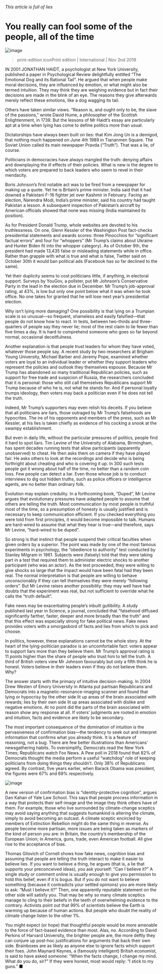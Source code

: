 ###### This article is full of lies
# You really can fool some of the people, all of the time 
![image](images/20191102_IRD003_0.jpg) 
> print-edition iconPrint edition | International | Nov 2nd 2019 
IN 2001 JONATHAN HAIDT, a psychologist at New York University, published a paper in Psychological Review delightfully entitled “The Emotional Dog and its Rational Tail”. He argued that when people make moral decisions, they are influenced by emotion, or what might also be termed intuition. They may think they are weighing evidence but in fact their decisions are made in the blink of an eye. The reasons they give afterwards merely reflect these emotions, like a dog wagging its tail. 
Others have taken similar views. “Reason is, and ought only to be, the slave of the passions,” wrote David Hume, a philosopher of the Scottish Enlightenment, in 1739. But the lessons of Mr Haidt’s essay are particularly apt at a time when lying has come to define politics more than usual. 
Dictatorships have always been built on lies: that Kim Jong Un is a demigod, that nothing much happened on June 4th 1989 in Tiananmen Square. The Soviet Union called its main newspaper Pravda (“Truth”). That was a lie, of course. 
Politicians in democracies have always mangled the truth: denying affairs and downplaying the ill effects of their policies. What is new is the degree to which voters are prepared to back leaders who seem to revel in their mendacity. 
Boris Johnson’s first notable act was to be fired from a newspaper for making up a quote. Yet he is Britain’s prime minister. India said that it had downed a Pakistani F-16 fighter jet over Kashmir in February. Facing an election, Narendra Modi, India’s prime minister, said his country had taught Pakistan a lesson. A subsequent inspection of Pakistan’s aircraft by American officials showed that none was missing (India maintained its position). 
As for President Donald Trump, whole websites are devoted to his truthlessness. On one, Glenn Kessler of the Washington Post fact-checks presidential statements and awards scores: three Pinocchios for “significant factual errors” and four for “whoppers” (Mr Trump’s claims about Ukraine and Hunter Biden fit into the whopper category). As of October 9th, the president had made 13,435 false or misleading statements while in office. Rather than grapple with what is true and what is false, Twitter said on October 30th it would ban political ads (Facebook has so far declined to the same). 
Yet their duplicity seems to cost politicians little, if anything, in electoral support. Surveys by YouGov, a pollster, put Mr Johnson’s Conservative Party in the lead in the election due in December. Mr Trump’s job-approval rating, at 43%, is low but only one point below what it was when he took office. No one takes for granted that he will lose next year’s presidential election. 
Why isn’t lying more damaging? One possibility is that lying on a Trumpian scale is so unusual—so frequent, shameless and easily falsified—that people do not know how to react. In tests, between two-thirds and three-quarters of people say they never lie; most of the rest claim to lie fewer than five times a day. It is hard to comprehend someone who goes so far beyond normal, occasional deceitfulness. 
Another explanation is that people trust leaders for whom they have voted, whatever those people say. A recent study by two researchers at Brigham Young University, Michael Barber and Jeremy Pope, examined whether voters are loyal to an individual leader or whether they support leaders who represent the policies and outlook they themselves espouse. Because Mr Trump has abandoned so many traditional Republican policies, such as support for free trade and suspicion of Russia, the researchers concluded that it is personal: those who still call themselves Republicans support Mr Trump because of who he is, not what he stands for. And if personal loyalty trumps ideology, then voters may back a politician even if he does not tell the truth. 
Indeed, Mr Trump’s supporters may even relish his deceits. If you believe that all politicians are liars, those outraged by Mr Trump’s falsehoods are hypocrites. The ire of his opponents and members of the press, such as Mr Kessler, at his lies is taken chiefly as evidence of his cocking a snook at the swampy establishment. 
But even in daily life, without the particular pressures of politics, people find it hard to spot liars. Tim Levine of the University of Alabama, Birmingham, has spent decades running tests that allow participants (apparently unobserved) to cheat. He then asks them on camera if they have played fair. He asks others to look at the recordings and decide who is being forthright about cheating and who is covering it up. In 300 such tests people got it wrong about half of the time, no better than a random coin toss. Few people can detect a liar. Even those whose job is to conduct interviews to dig out hidden truths, such as police officers or intelligence agents, are no better than ordinary folk. 
Evolution may explain credulity. In a forthcoming book, “Duped”, Mr Levine argues that evolutionary pressures have adapted people to assume that others are telling the truth. Most communication by most people is truthful most of the time, so a presumption of honesty is usually justified and is necessary to keep communication efficient. If you checked everything you were told from first principles, it would become impossible to talk. Humans are hard-wired to assume that what they hear is true—and therefore, says Mr Levine, “hard-wired to be duped”. 
So strong is that instinct that people suspend their critical faculties when given orders by a superior. The point was made by one of the most famous experiments in psychology, the “obedience to authority” test conducted by Stanley Milgram in 1961. Subjects were (falsely) told that they were taking part in a test that required them to administer electric shocks to another participant (who was an actor). As the test proceeded, they were willing to give shocks so large that the impact would have been fatal had they been real. The normal interpretation is that people are willing to behave unconscionably if they can tell themselves they were merely “following orders”. But Mr Levine raises another possibility: they may well have had doubts that the experiment was real, but not sufficient to override what he calls the “truth default”. 
Fake news may be exacerbating people’s inbuilt gullibility. A study published last year in Science, a journal, concluded that “falsehood diffused significantly farther, faster, deeper and more broadly than the truth” and that this effect was especially strong for fake political news. Fake news provides voters with a smorgasbord of facts and lies from which to pick and choose. 
In politics, however, these explanations cannot be the whole story. At the heart of the lying-politician paradox is an uncomfortable fact: voters appear to support liars more than they believe them. Mr Trump’s approval rating is 11 points higher than the share of people who trust him to tell the truth. A third of British voters view Mr Johnson favourably but only a fifth think he is honest. Voters believe in their leaders even if they do not believe them. Why? 
The answer starts with the primacy of intuitive decision-making. ln 2004 Drew Westen of Emory University in Atlanta put partisan Republicans and Democrats into a magnetic-resonance-imaging scanner and found that lying or hypocrisy by the other side lit up areas of the brain associated with rewards; lies by their own side lit up areas associated with dislike and negative emotions. At no point did the parts of the brain associated with reason show any response at all. If voters’ judgments are rooted in emotion and intuition, facts and evidence are likely to be secondary. 
The most important consequence of the domination of intuition is the pervasiveness of confirmation bias—the tendency to seek out and interpret information that confirms what you already think. It is a feature of reasoning, not a bug. There are few better illustrations than Americans’ newsgathering habits. To oversimplify, Democrats read the New York Times; Republicans watch Fox News. A Pew poll in 2018 found that 82% of Democrats thought the media perform a useful “watchdog” role of keeping politicians from doing things they shouldn’t. Only 38% of Republicans agreed. By contrast, five years earlier, when Barack Obama was president, the figures were 67% and 69% respectively. 
![image](images/20191102_IRD004_0.jpg) 
A new version of confirmation bias is “identity-protective cognition”, argues Dan Kahan of Yale Law School. This says that people process information in a way that protects their self-image and the image they think others have of them. For example, those who live surrounded by climate-change sceptics may avoid saying anything that suggests humankind is altering the climate, simply to avoid becoming an outcast. A climate sceptic encircled by members of Extinction Rebellion might do the same thing in reverse. As people become more partisan, more issues are being taken as markers of the kind of person you are: in Britain, the country’s membership of the European Union; in America, guns, trade, even American football. All give rise to the acceptance of bias. 
Thomas Gilovich of Cornell shows how fake news, cognition bias and assuming that people are telling the truth interact to make it easier to believe lies. If you want to believe a thing, he argues (that is, a lie that supports your preconceived ideas), you ask yourself: “Can I believe it?” A single study or comment online is usually enough to give you permission to hold this belief, even if it is bogus. But if you do not want to believe something (because it contradicts your settled opinions) you are more likely to ask: “Must I believe it?” Then, one apparently reputable statement on the other side will satisfy you. That may be why so many climate sceptics manage to cling to their beliefs in the teeth of overwhelming evidence to the contrary. Activists point out that 99% of scientists believe the Earth is warming up because of human actions. But people who doubt the reality of climate change listen to the other 1%. 
You might expect (or hope) that thoughtful people would be more amenable to the force of fact-based evidence than most. Alas, no. According to David Perkins of Harvard University, the brighter people are, the more deftly they can conjure up post-hoc justifications for arguments that back their own side. Brainboxes are as likely as anyone else to ignore facts which support their foes. John Maynard Keynes, a (famously intelligent) British economist, is said to have asked someone: “When the facts change, I change my mind. What do you do, sir?” If they were honest, most would reply: “I stick to my guns.” ■ 
